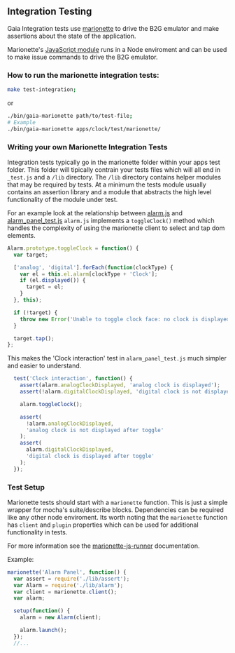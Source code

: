 ## Integration Testing 

Gaia Integration tests use
[marionette](http://lightsofapollo.github.io/marionette_js_client/api-docs/)
to drive the B2G emulator and make assertions about the state of the application.

Marionette's [JavaScript
module](https://github.com/lightsofapollo/marionette_js_client) runs
in a Node enviroment and can be used to make issue commands to drive
the B2G emulator.

### How to run the marionette integration tests:

```bash
make test-integration;
```
or 

```bash
./bin/gaia-marionette path/to/test-file;
# Example
./bin/gaia-marionette apps/clock/test/marionette/
```

### Writing your own Marionette Integration Tests
Integration tests typically go in the marionette folder within your apps test folder.
This folder will tipically contrain your tests files which will all end in `_test.js` and a `/lib` directory. 
The `/lib` directory contains helper modules that may be required by tests. At a minimum the tests module usually 
contains an assertion library and a module that abstracts the high level functionality of the module under test.

For an example look at the relationship between [alarm.js](https://github.com/mozilla-b2g/gaia/blob/38456b0b9ee903e597d2a2fd949c10fd673e1993/apps/clock/test/marionette/lib/alarm.js) and [alarm_panel_test.js](https://github.com/mozilla-b2g/gaia/blob/38456b0b9ee903e597d2a2fd949c10fd673e1993/apps/clock/test/marionette/alarm_panel_test.js)
`alarm.js` implements a `toggleClock()` method which handles the complexity of using the marionette client to select and tap dom elements.

```JavaScript
Alarm.prototype.toggleClock = function() {
  var target;

  ['analog', 'digital'].forEach(function(clockType) {
    var el = this.el.alarm[clockType + 'Clock'];
    if (el.displayed()) {
      target = el;
    }
  }, this);

  if (!target) {
    throw new Error('Unable to toggle clock face: no clock is displayed.');
  }

  target.tap();
};
```

This makes the 'Clock interaction' test in `alarm_panel_test.js` much simpler and easier to understand.

```JavaScript
  test('Clock interaction', function() {
    assert(alarm.analogClockDisplayed, 'analog clock is displayed');
    assert(!alarm.digitalClockDisplayed, 'digital clock is not displayed');

    alarm.toggleClock();

    assert(
      !alarm.analogClockDisplayed,
      'analog clock is not displayed after toggle'
    );
    assert(
      alarm.digitalClockDisplayed,
      'digital clock is displayed after toggle'
    );
  });
```

### Test Setup
Marionette tests should start with a `marionette` function. This is just a simple wrapper for mocha's suite/describe blocks.
Dependencies can be required like any other node enviroment. Its worth noting that the `marionette` function has `client` and `plugin` properties
which can be used for additional functionality in tests.

For more information see the [marionette-js-runner](https://github.com/lightsofapollo/marionette-js-runner#marionette-suitedescribe-like-a-api) documentation.

Example:

```JavaScript
marionette('Alarm Panel', function() {
  var assert = require('./lib/assert');
  var Alarm = require('./lib/alarm');
  var client = marionette.client();
  var alarm;

  setup(function() {
    alarm = new Alarm(client);

    alarm.launch();
  });
  //...
```
